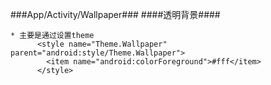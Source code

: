 ###App/Activity/Wallpaper###
####透明背景####

	* 主要是通过设置theme
	      <style name="Theme.Wallpaper" parent="android:style/Theme.Wallpaper">
        	<item name="android:colorForeground">#fff</item>
    	  </style>